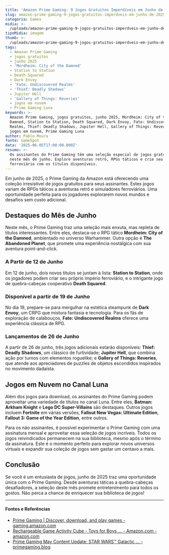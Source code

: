 ```yaml
---
title: 'Amazon Prime Gaming: 9 Jogos Gratuitos Imperdíveis em Junho de 2025'
slug: amazon-prime-gaming-9-jogos-gratuitos-imperdveis-em-junho-de-2025
categoria: Games
midia: >-
  /uploads/amazon-prime-gaming-9-jogos-gratuitos-imperdveis-em-junho-de-2025-thumb.jpg
tipoMidia: imagem
thumb: >-
  /uploads/amazon-prime-gaming-9-jogos-gratuitos-imperdveis-em-junho-de-2025-thumb.jpg
tags:
  - Amazon Prime Gaming
  - jogos gratuitos
  - junho 2025
  - 'Mordheim: City of the Damned'
  - Station to Station
  - Death Squared
  - Dark Envoy
  - 'Fate: Undiscovered Realms'
  - 'Thief: Deadly Shadows'
  - Jupiter Hell
  - 'Gallery of Things: Reveries'
  - jogos em nuvem
  - Prime Gaming Luna
keywords: >-
  Amazon Prime Gaming, jogos gratuitos, junho 2025, Mordheim: City of the
  Damned, Station to Station, Death Squared, Dark Envoy, Fate: Undiscovered
  Realms, Thief: Deadly Shadows, Jupiter Hell, Gallery of Things: Reveries,
  jogos em nuvem, Prime Gaming Luna
author: Pablo Moura
fonte: GameSpot
data: '2025-06-05T17:00:00.000Z'
resumo: >-
  Os assinantes do Prime Gaming têm uma seleção especial de jogos gratuitos
  neste mês de junho. Explore aventuras retrô, RPGs táticos e crie seu império
  ferroviário com os títulos disponíveis.
---
```


Em junho de 2025, o Prime Gaming da Amazon está oferecendo uma coleção irresistível de jogos gratuitos para seus assinantes. Estes jogos variam de RPGs táticos a aventuras retrô e simuladores ferroviários. Uma oportunidade perfeita para os jogadores explorarem novos mundos e desafios sem custo adicional.

## Destaques do Mês de Junho

Neste mês, o Prime Gaming traz uma seleção mais enxuta, mas repleta de títulos interessantes. Entre eles, destaca-se o RPG tático **Mordheim: City of the Damned**, ambientado no universo Warhammer. Outra opção é **The Abandoned Planet**, que promete uma experiência nostálgica com sua aventura point-and-click.

### A Partir de 12 de Junho

Em 12 de junho, dois novos títulos se juntam à lista: **Station to Station**, onde os jogadores podem criar seu próprio império ferroviário, e o intrigante jogo de quebra-cabeças cooperativo **Death Squared**.

### Disponível a partir de 19 de Junho

No dia 19, prepare-se para mergulhar na estética steampunk de **Dark Envoy**, um CRPG que mistura fantasia e tecnologia. Para os fãs de exploração de calabouços, **Fate: Undiscovered Realms** oferece uma experiência clássica de RPG.

### Lançamentos de 26 de Junho

A partir de 26 de junho, três jogos adicionais estarão disponíveis: **Thief: Deadly Shadows**, um clássico de furtividade; **Jupiter Hell**, que combina ação por turnos com elementos roguelike; e **Gallery of Things: Reveries**, que atende aos apreciadores de puzzles de objetos escondidos inspirados no movimento dadaísta.

## Jogos em Nuvem no Canal Luna

Além dos jogos para download, os assinantes do Prime Gaming podem aproveitar uma variedade de títulos no canal Luna. Entre eles, **Batman: Arkham Knight** e **Lego DC Super-Villains** são destaques. Outros jogos incluem **Fortnite** em várias versões, **Fallout New Vegas: Ultimate Edition**, **Fallout 3: Game of the Year Edition**, entre outros.

Para os não assinantes, é possível experimentar o Prime Gaming com uma assinatura mensal e aproveitar essa seleção de jogos incríveis. Todos os jogos reivindicados permanecem na sua biblioteca, mesmo após o término da assinatura. Este é o momento perfeito para explorar novos universos virtuais e expandir sua coleção de jogos sem gastar um centavo a mais.

## Conclusão

Se você é um entusiasta de jogos, junho de 2025 traz uma oportunidade única com o Prime Gaming. Desde aventuras táticas a quebra-cabeças desafiadores, a seleção deste mês promete entretenimento para todos os gostos. Não perca a chance de enriquecer sua biblioteca de jogos!



---

#### Fontes e Referências

- [Prime Gaming | Discover, download, and play games - gaming.amazon.com](https://gaming.amazon.com/home)
- [Rechargeable Game Activity Cube - Toys for Boys ... - Amazon.com - amazon.com](https://www.amazon.com/Rechargeable-Game-Activity-Cube-Christmas/dp/B0BGWYD9KC)
- [Prime Gaming May Content Update: STAR WARS™ Galactic ... - primegaming.blog](https://primegaming.blog/prime-gaming-may-content-update-star-wars-galactic-battlegrounds-saga-lego-star-wars-the-e1b09ab88a29)
